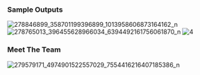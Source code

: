 ### Sample Outputs
![278846899_358701199396899_1013958606873164162_n](https://user-images.githubusercontent.com/15859284/177238810-5c508c91-ee45-444f-afd6-42212289d6ff.jpg)
![278765013_396455628966034_6394492161756061870_n](https://user-images.githubusercontent.com/15859284/177238914-9dcf786b-e18f-4445-bd82-f891959cd08a.jpg)
![4](https://user-images.githubusercontent.com/15859284/177239010-b34be794-9b66-4448-a28d-6f2eea03eb19.png)

### Meet The Team
![279579171_4974901522557029_7554416216407185386_n](https://user-images.githubusercontent.com/15859284/177238744-e6686866-9d57-4094-9ed7-21106e1b4543.jpg)


